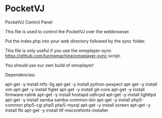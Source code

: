 PocketVJ
========

PocketVJ Control Panel


This file is used to control the PocketVJ over the webbrowser.

Put the index.php into your web directory followed by the sync folder.

This file is only useful if you use the omxplayer-sync https://github.com/turingmachine/omxplayer-sync script.

You should use our own build of omxplayer!

Dependencies:

apt-get -y install ntfs-3g
apt-get -y install python-pexpect
apt-get -y install vim
apt-get -y install figlet
apt-get -y install git-core
apt-get -y install firmware-ralink
apt-get -y install hostapd udhcpd
apt-get -y install lighttpd
apt-get -y install samba samba-common-bin
apt-get -y install php5-common php5-cgi php5 php5-mysql
apt-get -y install screen
apt-get -y install fbi
apt-get -y install ttf-mscorefonts-installer
